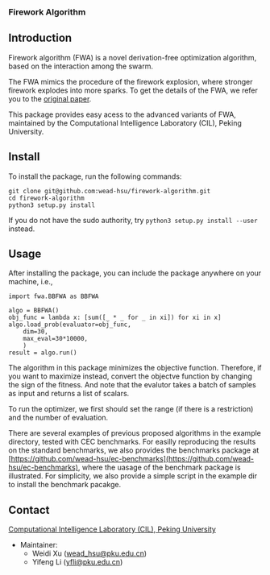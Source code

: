 ### Firework Algorithm

Introduction
---
Firework algorithm (FWA) is a novel derivation-free optimization algorithm, based on the interaction among the swarm.

The FWA mimics the procedure of the firework explosion, where stronger firework explodes into more sparks.
To get the details of the FWA, we refer you to the [original paper](http://www.cil.pku.edu.cn/publications/papers/ICSI2010zhuyuanchun.pdf).

This package provides easy acess to the advanced variants of FWA, maintained by the Computational Intelligence Laboratory (CIL), Peking University.

Install
---

To install the package, run the following commands:

```
git clone git@github.com:wead-hsu/firework-algorithm.git
cd firework-algorithm
python3 setup.py install
```
If you do not have the sudo authority, try `python3 setup.py install --user` instead.

Usage
---
After installing the package, you can include the package anywhere on your machine, i.e.,

```
import fwa.BBFWA as BBFWA

algo = BBFWA()
obj_func = lambda x: [sum([_ * _ for _ in xi]) for xi in x]
algo.load_prob(evaluator=obj_func,
	dim=30,
	max_eval=30*10000,
	)
result = algo.run()
```

The algorithm in this package minimizes the objective function. Therefore, if you want to maximize instead, convert the objectve function by changing the sign of the fitness.
And note that the evalutor takes a batch of samples as input and returns a list of scalars.

To run the optimizer, we first should set the range (if there is a restriction) and the number of evaluation.

There are several examples of previous proposed algorithms in the example directory, tested with CEC benchmarks.
For easilly reproducing the results on the standard benchmarks, we also provides the benchmarks package at [https://github.com/wead-hsu/ec-benchmarks](https://github.com/wead-hsu/ec-benchmarks), where the uasage of the benchmark package is illustrated.
For simplicity, we also provide a simple script in the example dir to install the benchmark pacakge.

Contact
----
[Computational Intelligence Laboratory (CIL), Peking University](www.cil.pku.edu.cn)

- Maintainer: 
	- Weidi Xu (wead_hsu@pku.edu.cn)
	- Yifeng Li (yfli@pku.edu.cn)

